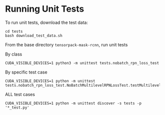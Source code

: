 # Running Unit Tests

To run unit tests, download the test data:

```
cd tests
bash download_test_data.sh
```

From the base directory `tensorpack-mask-rcnn`, run unit tests


By class
```
CUDA_VISIBLE_DEVICES=1 python3 -m unittest tests.nobatch_rpn_loss_test
```

By specific test case
```
CUDA_VISIBLE_DEVICES=1 python -m unittest tests.nobatch_rpn_loss_test.NoBatchMultilevelRPNLossTest.testMultilevelRpnLoss2
```

ALL test cases
```
CUDA_VISIBLE_DEVICES=1 python -m unittest discover -s tests -p '*_test.py'
```
  
